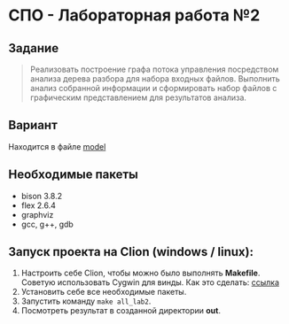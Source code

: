 # СПО - Лабораторная работа №2
## Задание
> Реализовать построение графа потока управления посредством анализа дерева разбора для набора входных файлов. Выполнить анализ собранной информации и сформировать набор файлов с графическим представлением для результатов анализа.

## Вариант
Находится в файле [model](./model)

## Необходимые пакеты
+ bison 3.8.2
+ flex 2.6.4
+ graphviz
+ gcc, g++, gdb

## Запуск проекта на Clion (windows / linux):
1. Настроить себе Clion, чтобы можно было выполнять **Makefile**. Советую использовать Cygwin для винды. Как это сделать: [ссылка](https://www.jetbrains.com/help/clion/quick-tutorial-on-configuring-clion-on-windows.html#Cygwin)
2. Установить себе все необходимые пакеты.
3. Запустить команду `make all_lab2`.
4. Посмотреть результат в созданной директории **out**.